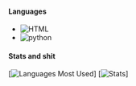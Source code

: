 
#### Languages
+ ![HTML](https://img.shields.io/badge/-HTML-FF008F)
+ ![python](https://img.shields.io/badge/-Python-FF008F)

#### Stats and shit
[![Languages Most Used](https://github-readme-stats.vercel.app/api/top-langs/?username=pirxcyfinal&show_icons=true&theme=radical)]
[![Stats](https://github-readme-stats.vercel.app/api?username=pirxcyfinal&show_icons=true&theme=radical)]

